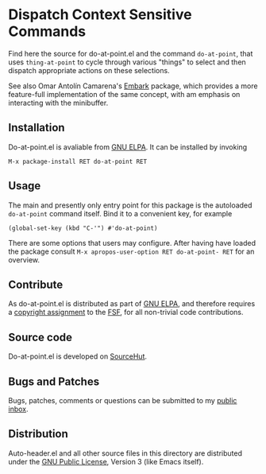 Dispatch Context Sensitive Commands
===================================

Find here the source for do-at-point.el and the command `do-at-point`,
that uses `thing-at-point` to cycle through various "things" to select
and then dispatch appropriate actions on these selections.

See also Omar Antolín Camarena's [Embark] package, which provides a
more feature-full implementation of the same concept, with am emphasis
on interacting with the minibuffer.

[Embark]:
	https://github.com/oantolin/embark

Installation
------------

Do-at-point.el is avaliable from [GNU ELPA].  It can be installed by
invoking

	M-x package-install RET do-at-point RET

[GNU ELPA]:
	http://elpa.gnu.org/packages/do-at-point.html

Usage
-----

The main and presently only entry point for this package is the
autoloaded `do-at-point` command itself.  Bind it to a convenient key,
for example

    (global-set-key (kbd "C-'") #'do-at-point)

There are some options that users may configure.  After having have
loaded the package consult `M-x apropos-user-option RET do-at-point-
RET` for an overview.

Contribute
----------

As do-at-point.el is distributed as part of [GNU ELPA], and therefore
requires a [copyright assignment] to the [FSF], for all non-trivial
code contributions.

[copyright assignment]:
	https://www.gnu.org/software/emacs/manual/html_node/emacs/Copyright-Assignment.html
[FSF]:
	https://www.fsf.org/

Source code
-----------

Do-at-point.el is developed on [SourceHut].

[SourceHut]:
	https://git.sr.ht/~pkal/do-at-point

Bugs and Patches
----------------

Bugs, patches, comments or questions can be submitted to my [public
inbox].

[public inbox]:
	https://lists.sr.ht/~pkal/public-inbox

Distribution
------------

Auto-header.el and all other source files in this directory are
distributed under the [GNU Public License], Version 3 (like Emacs
itself).

[GNU Public License]:
	https://www.gnu.org/licenses/gpl-3.0.en.html
